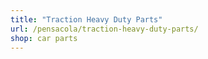 ```yaml
---
title: "Traction Heavy Duty Parts"
url: /pensacola/traction-heavy-duty-parts/
shop: car parts
---
```


